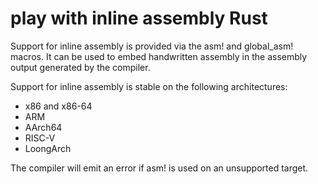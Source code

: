 # play with inline assembly Rust

Support for inline assembly is provided via the asm! and global_asm! macros. It can be used to embed handwritten assembly in the assembly output generated by the compiler.

Support for inline assembly is stable on the following architectures:

* x86 and x86-64
* ARM
* AArch64
* RISC-V
* LoongArch

The compiler will emit an error if asm! is used on an unsupported target.
